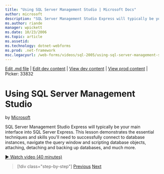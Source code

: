 ```yaml
---
title: "Using SQL Server Management Studio | Microsoft Docs"
author: microsoft
description: "SQL Server Management Studio Express will typically be your main interface into SQL Server Express. This lesson demonstrates the essential techniques and ski..."
ms.author: riande
manager: wpickett
ms.date: 10/23/2006
ms.topic: article
ms.assetid: 
ms.technology: dotnet-webforms
ms.prod: .net-framework
msc.legacyurl: /web-forms/videos/sql-2005/using-sql-server-management-studio
---
```

[Edit .md file](C:\Projects\msc\dev\Msc.Www\Web.ASP\App_Data\github\web-forms\videos\sql-2005\using-sql-server-management-studio.md) | [Edit dev content](http://www.aspdev.net/umbraco#/content/content/edit/26885) | [View dev content](http://docs.aspdev.net/tutorials/web-forms/videos/sql-2005/using-sql-server-management-studio.html) | [View prod content](http://www.asp.net/web-forms/videos/sql-2005/using-sql-server-management-studio) | Picker: 33832

Using SQL Server Management Studio
====================
by [Microsoft](https://github.com/microsoft)

SQL Server Management Studio Express will typically be your main interface into SQL Server Express. This lesson demonstrates the essential techniques and skills you'll need to successfully connect to database instances, navigate the query window and scripting database objects, attaching, detaching and backing up databases, and much more.

[&#9654; Watch video (40 minutes)](https://channel9.msdn.com/Blogs/ASP-NET-Site-Videos/using-sql-server-management-studio)

>[!div class="step-by-step"] [Previous](connecting-your-web-application-to-sql-server-2005-express-edition.md) [Next](getting-started-with-reporting-services.md)